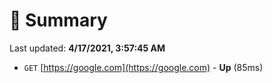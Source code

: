 # 📖 Summary
Last updated: **4/17/2021, 3:57:45 AM**

- `GET` [https://google.com](https://google.com) - **Up** (85ms)
